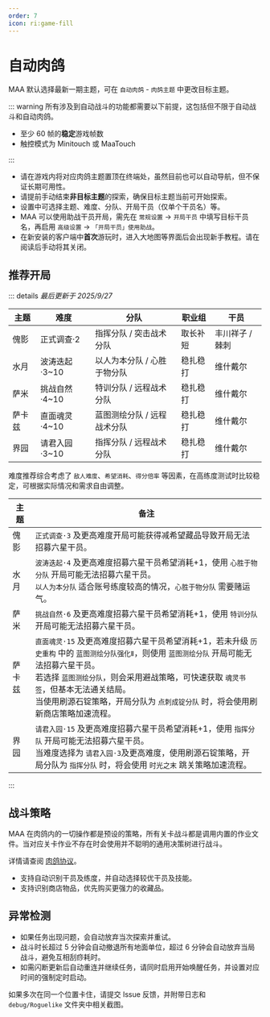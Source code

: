 ```yaml
---
order: 7
icon: ri:game-fill
---
```


# 自动肉鸽

MAA 默认选择最新一期主题，可在 `自动肉鸽` - `肉鸽主题` 中更改目标主题。

::: warning
所有涉及到自动战斗的功能都需要以下前提，这包括但不限于自动战斗和自动肉鸽。

- 至少 60 帧的**稳定**游戏帧数
- 触控模式为 Minitouch 或 MaaTouch

:::

- 请在游戏内将对应肉鸽主题置顶在终端处，虽然目前也可以自动导航，但不保证长期可用性。
- 请提前手动结束**非目标主题**的探索，确保目标主题当前可开始探索。
- 设置中可选择主题、难度、分队、开局干员（仅单个干员名）等。
- MAA 可以使用助战干员开局，需先在 `常规设置` → `开局干员` 中填写目标干员名，再启用 `高级设置` → `「开局干员」使用助战`。
- 在新安装的客户端中**首次**游玩时，进入大地图等界面后会出现新手教程。请在阅读后手动将其关闭。

## 推荐开局

::: details _最后更新于 2025/9/27_

| 主题   | 难度          | 分队                        | 职业组   | 干员            |
| ------ | ------------- | --------------------------- | -------- | --------------- |
| 傀影   | 正式调查·2    | 指挥分队 / 突击战术分队     | 取长补短 | 丰川祥子 / 棘刺 |
| 水月   | 波涛迭起·3~10  | 以人为本分队 / 心胜于物分队 | 稳扎稳打 | 维什戴尔        |
| 萨米   | 挑战自然·4~10 | 特训分队 / 远程战术分队     | 稳扎稳打 | 维什戴尔        |
| 萨卡兹 | 直面魂灵·4~10 | 蓝图测绘分队 / 远程战术分队 | 稳扎稳打 | 维什戴尔        |
| 界园   | 请君入园·3~10 | 指挥分队 / 远程战术分队     | 稳扎稳打 | 维什戴尔        |

难度推荐综合考虑了 `敌人难度`、`希望消耗`、`得分倍率` 等因素，在高练度测试时比较稳定，可根据实际情况和需求自由调整。

| 主题   | 备注                                                                                                                                                                                                                                                                                                                       |
| ------ | -------------------------------------------------------------------------------------------------------------------------------------------------------------------------------------------------------------------------------------------------------------------------------------------------------------------------- |
| 傀影   | `正式调查·3` 及更高难度开局可能获得减希望藏品导致开局无法招募六星干员。                                                                                                                                                                                                                                                    |
| 水月   | `波涛迭起·4` 及更高难度招募六星干员希望消耗+1，使用 `心胜于物分队` 开局可能无法招募六星干员。<br>`以人为本分队` 适合账号练度较高的情况，`心胜于物分队` 需要赌运气。                                                                                                                                                        |
| 萨米   | `挑战自然·6` 及更高难度招募六星干员希望消耗+1，使用 `特训分队` 开局可能无法招募六星干员。                                                                                                                                                                                                                                  |
| 萨卡兹 | `直面魂灵·15` 及更高难度招募六星干员希望消耗+1，若未升级 `历史重构` 中的 `蓝图测绘分队强化Ⅱ`，则使用 `蓝图测绘分队` 开局可能无法招募六星干员。<br>若选择 `蓝图测绘分队`，则会采用避战策略，可快速获取 `魂灵书签`，但基本无法通关结局。<br>当使用刷源石锭策略，开局分队为 `点刺成锭分队` 时，将会使用刷新商店策略加速流程。 |
| 界园   | `请君入园·15` 及更高难度招募六星干员希望消耗+1，使用 `指挥分队` 开局可能无法招募六星干员。<br>当难度选择为 `请君入园·3`及更高难度，使用刷源石锭策略，开局分队为 `指挥分队` 时，将会使用 `时光之末` 跳关策略加速流程。                                                                                                                |

:::

## 战斗策略

MAA 在肉鸽内的一切操作都是预设的策略，所有关卡战斗都是调用内置的作业文件。当对应关卡作业不存在时会使用并不聪明的通用决策树进行战斗。

详情请查阅 [肉鸽协议](../../protocol/integrated-strategy-schema.md)。

- 支持自动识别干员及练度，并自动选择较优干员及技能。
- 支持识别商店物品，优先购买更强力的收藏品。

## 异常检测

- 如果任务出现问题，会自动放弃当次探索并重试。
- 战斗时长超过 5 分钟会自动撤退所有地面单位，超过 6 分钟会自动放弃当局战斗，避免互相刮痧耗时。
- 如需闪断更新后自动重连并继续任务，请同时启用开始唤醒任务，并设置对应时间的强制定时启动。

如果多次在同一个位置卡住，请提交 Issue 反馈，并附带日志和 `debug/Roguelike` 文件夹中相关截图。
